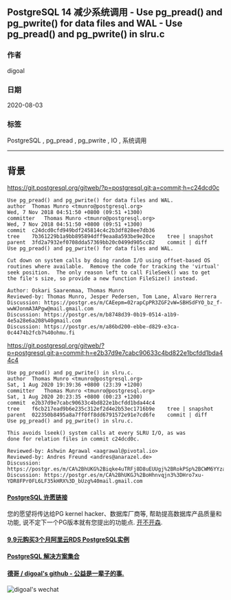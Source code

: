 ## PostgreSQL 14 减少系统调用 - Use pg_pread() and pg_pwrite() for data files and WAL - Use pg_pread() and pg_pwrite() in slru.c   
  
### 作者  
digoal  
  
### 日期  
2020-08-03  
  
### 标签  
PostgreSQL , pg_pread , pg_pwrite , IO , 系统调用      
  
----  
  
## 背景  
  
https://git.postgresql.org/gitweb/?p=postgresql.git;a=commit;h=c24dcd0c  
  
```  
Use pg_pread() and pg_pwrite() for data files and WAL.  
author	Thomas Munro <tmunro@postgresql.org>	  
Wed, 7 Nov 2018 04:51:50 +0800 (09:51 +1300)  
committer	Thomas Munro <tmunro@postgresql.org>	  
Wed, 7 Nov 2018 04:51:50 +0800 (09:51 +1300)  
commit	c24dcd0cfd949bdf245814c4c2b3df828ee7db36  
tree	7b361229b1a9bb895894dff9eaa8a593be9e20ce	tree | snapshot  
parent	3fd2a7932ef0708dda57369bb20c0499d905cc82	commit | diff  
Use pg_pread() and pg_pwrite() for data files and WAL.  
  
Cut down on system calls by doing random I/O using offset-based OS  
routines where available.  Remove the code for tracking the 'virtual'  
seek position.  The only reason left to call FileSeek() was to get  
the file's size, so provide a new function FileSize() instead.  
  
Author: Oskari Saarenmaa, Thomas Munro  
Reviewed-by: Thomas Munro, Jesper Pedersen, Tom Lane, Alvaro Herrera  
Discussion: https://postgr.es/m/CAEepm=02rapCpPR3ZGF2vW=SBHSdFYO_bz_f-wwWJonmA3APgw@mail.gmail.com  
Discussion: https://postgr.es/m/b8748d39-0b19-0514-a1b9-4e5a28e6a208%40gmail.com  
Discussion: https://postgr.es/m/a86bd200-ebbe-d829-e3ca-0c4474b2fcb7%40ohmu.fi  
```  
  
https://git.postgresql.org/gitweb/?p=postgresql.git;a=commit;h=e2b37d9e7cabc90633c4bd822e1bcfdd1bda44c4  
  
```  
Use pg_pread() and pg_pwrite() in slru.c.  
author	Thomas Munro <tmunro@postgresql.org>	  
Sat, 1 Aug 2020 19:39:36 +0800 (23:39 +1200)  
committer	Thomas Munro <tmunro@postgresql.org>	  
Sat, 1 Aug 2020 20:23:35 +0800 (00:23 +1200)  
commit	e2b37d9e7cabc90633c4bd822e1bcfdd1bda44c4  
tree	f6cb217ead9b6e235c312ef2d4e2b53ec1716b9e	tree | snapshot  
parent	022350b8495a8a7ff0ff8dd6791572e91e7cd6fe	commit | diff  
Use pg_pread() and pg_pwrite() in slru.c.  
  
This avoids lseek() system calls at every SLRU I/O, as was  
done for relation files in commit c24dcd0c.  
  
Reviewed-by: Ashwin Agrawal <aagrawal@pivotal.io>  
Reviewed-by: Andres Freund <andres@anarazel.de>  
Discussion: https://postgr.es/m/CA%2BhUKG%2Biqke4uTRFj8D8uEUUgj%2BRokPSp%2BCWM6YYzaaamG9Wvg%40mail.gmail.com  
Discussion: https://postgr.es/m/CA%2BhUKGJ%2BoHhnvqjn3%3DHro7xu-YDR8FPr0FL6LF35kHRX%3D_bUzg%40mail.gmail.com  
```  
    
  
  
  
  
  
  
  
  
  
  
  
  
  
  
  
  
  
  
  
  
  
  
  
  
  
  
  
  
  
  
  
  
  
  
  
  
  
  
  
  
  
  
  
#### [PostgreSQL 许愿链接](https://github.com/digoal/blog/issues/76 "269ac3d1c492e938c0191101c7238216")
您的愿望将传达给PG kernel hacker、数据库厂商等, 帮助提高数据库产品质量和功能, 说不定下一个PG版本就有您提出的功能点. [开不开森](https://github.com/digoal/blog/issues/76 "269ac3d1c492e938c0191101c7238216").  
  
  
#### [9.9元购买3个月阿里云RDS PostgreSQL实例](https://www.aliyun.com/database/postgresqlactivity "57258f76c37864c6e6d23383d05714ea")
  
  
#### [PostgreSQL 解决方案集合](https://yq.aliyun.com/topic/118 "40cff096e9ed7122c512b35d8561d9c8")
  
  
#### [德哥 / digoal's github - 公益是一辈子的事.](https://github.com/digoal/blog/blob/master/README.md "22709685feb7cab07d30f30387f0a9ae")
  
  
![digoal's wechat](../pic/digoal_weixin.jpg "f7ad92eeba24523fd47a6e1a0e691b59")
  
